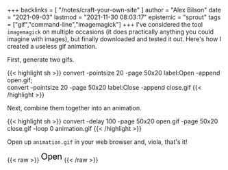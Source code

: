 +++
backlinks = [
  "/notes/craft-your-own-site"
]
author = "Alex Bilson"
date = "2021-09-03"
lastmod = "2021-11-30 08:03:17"
epistemic = "sprout"
tags = ["gif","command-line","imagemagick"]
+++
I've considered the tool `imagemagick` on multiple occasions (it does practically anything you could imagine with images), but finally downloaded and tested it out. Here's how I created a useless gif animation.

First, generate two gifs.

{{< highlight sh >}}
convert -pointsize 20 -page 50x20 label:Open -append open.gif; \
convert -pointsize 20 -page 50x20 label:Close -append close.gif
{{< /highlight >}}

Next, combine them together into an animation.

{{< highlight sh >}}
convert -delay 100 -page 50x20 open.gif -page 50x20 close.gif -loop 0 animation.gif
{{< /highlight >}}

Open up `animation.gif` in your web browser and, viola, that's it!

{{< raw >}}
<img style="width: 50px" src="/notes/data/animation_example.gif"/>
{{< /raw >}}

